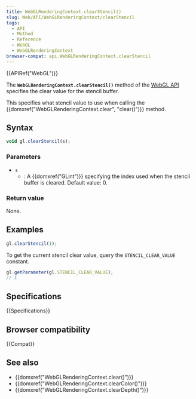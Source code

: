 ```yaml
---
title: WebGLRenderingContext.clearStencil()
slug: Web/API/WebGLRenderingContext/clearStencil
tags:
  - API
  - Method
  - Reference
  - WebGL
  - WebGLRenderingContext
browser-compat: api.WebGLRenderingContext.clearStencil
---
```

{{APIRef("WebGL")}}

The **`WebGLRenderingContext.clearStencil()`** method of the [WebGL API](/en-US/docs/Web/API/WebGL_API) specifies the clear value for the
stencil buffer.

This specifies what stencil value to use when calling the
{{domxref("WebGLRenderingContext.clear", "clear()")}} method.

## Syntax

```js
void gl.clearStencil(s);
```

### Parameters

- `s`
  - : A {{domxref("GLint")}} specifying the index used when the stencil buffer is cleared.
    Default value: 0.

### Return value

None.

## Examples

```js
gl.clearStencil(1);
```

To get the current stencil clear value, query the `STENCIL_CLEAR_VALUE`
constant.

```js
gl.getParameter(gl.STENCIL_CLEAR_VALUE);
// 1
```

## Specifications

{{Specifications}}

## Browser compatibility

{{Compat}}

## See also

- {{domxref("WebGLRenderingContext.clear()")}}
- {{domxref("WebGLRenderingContext.clearColor()")}}
- {{domxref("WebGLRenderingContext.clearDepth()")}}
